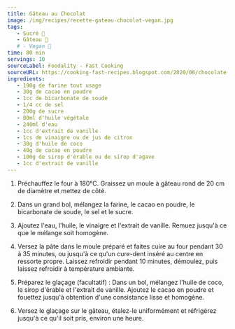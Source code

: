 ```yaml
---
title: Gâteau au Chocolat
image: /img/recipes/recette-gateau-chocolat-vegan.jpg
tags: 
   - Sucré 🍨
   - Gâteau 🍰
   # - Vegan 🌱
time: 80 min
servings: 10
sourceLabel: Foodality - Fast Cooking
sourceURL: https://cooking-fast-recipes.blogspot.com/2020/06/chocolate-cake-recipe-no-eggs-no-milk.html
ingredients: 
   - 190g de farine tout usage
   - 30g de cacao en poudre
   - 1cc de bicarbonate de soude
   - 1/4 cc de sel
   - 200g de sucre
   - 80ml d'huile végétale
   - 240ml d'eau
   - 1cc d'extrait de vanille
   - 1cs de vinaigre ou de jus de citron
   - 30g d'huile de coco
   - 40g de cacao en poudre
   - 100g de sirop d'érable ou de sirop d'agave
   - 1cc d'extrait de vanille
---
```

1. Préchauffez le four à 180°C. Graissez un moule à gâteau rond de 20 cm de diamètre et mettez de côté.

2. Dans un grand bol, mélangez la farine, le cacao en poudre, le bicarbonate de soude, le sel et le sucre.

3. Ajoutez l'eau, l'huile, le vinaigre et l'extrait de vanille. Remuez jusqu'à ce que le mélange soit homogène.

4. Versez la pâte dans le moule préparé et faites cuire au four pendant 30 à 35 minutes, ou jusqu'à ce qu'un cure-dent inséré au centre en ressorte propre. Laissez refroidir pendant 10 minutes, démoulez, puis laissez refroidir à température ambiante.

5. Préparez le glaçage (facultatif) : Dans un bol, mélangez l'huile de coco, le sirop d'érable et l'extrait de vanille. Ajoutez le cacao en poudre et fouettez jusqu'à obtention d'une consistance lisse et homogène.

6. Versez le glaçage sur le gâteau, étalez-le uniformément et réfrigérez jusqu'à ce qu'il soit pris, environ une heure.